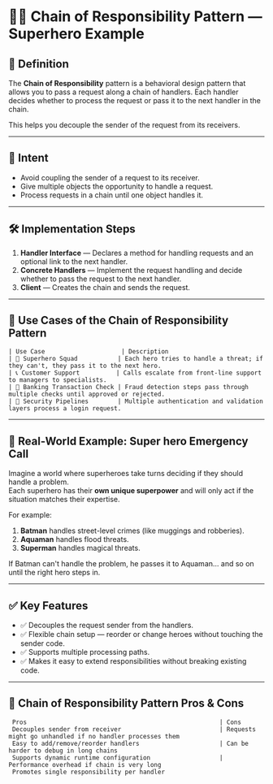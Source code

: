 # 🦸‍♂️ Chain of Responsibility Pattern — Superhero Example

## 📜 Definition
The **Chain of Responsibility** pattern is a behavioral design pattern that allows you to pass a request along a chain of handlers. Each handler decides whether to process the request or pass it to the next handler in the chain.

This helps you decouple the sender of the request from its receivers.

---

## 🎯 Intent
- Avoid coupling the sender of a request to its receiver.
- Give multiple objects the opportunity to handle a request.
- Process requests in a chain until one object handles it.

---
## 🛠 Implementation Steps
1. **Handler Interface** — Declares a method for handling requests and an optional link to the next handler.
2. **Concrete Handlers** — Implement the request handling and decide whether to pass the request to the next handler.
3. **Client** — Creates the chain and sends the request.
---
## 🧠 Use Cases of the Chain of Responsibility Pattern 
```
| Use Case                     | Description                                                                  
| 🦸 Superhero Squad           | Each hero tries to handle a threat; if they can't, they pass it to the next hero.
| 📞 Customer Support          | Calls escalate from front-line support to managers to specialists.            
| 🏦 Banking Transaction Check | Fraud detection steps pass through multiple checks until approved or rejected. 
| 🔐 Security Pipelines        | Multiple authentication and validation layers process a login request.         
```
---


## 🚀  Real-World Example: Super hero Emergency Call

Imagine a world where superheroes take turns deciding if they should handle a problem.  
Each superhero has their **own unique superpower** and will only act if the situation matches their expertise.

For example:
1. **Batman** handles street-level crimes (like muggings and robberies).
2. **Aquaman** handles flood threats.
3. **Superman** handles magical threats.

If Batman can't handle the problem, he passes it to Aquaman… and so on until the right hero steps in.

---

## ✅ Key Features

- ✅ Decouples the request sender from the handlers. 
- ✅ Flexible chain setup — reorder or change heroes without touching the sender code.
- ✅ Supports multiple processing paths.
- ✅ Makes it easy to extend responsibilities without breaking existing code.  
---

## 🎯 Chain of Responsibility Pattern Pros & Cons

```
 Pros                                                     | Cons                                                           
 Decouples sender from receiver                           | Requests might go unhandled if no handler processes them       
 Easy to add/remove/reorder handlers                      | Can be harder to debug in long chains                         
 Supports dynamic runtime configuration                   | Performance overhead if chain is very long                    
 Promotes single responsibility per handler                                                                               
